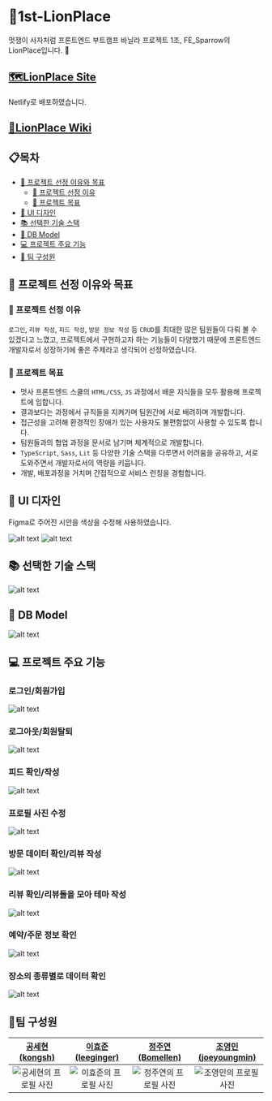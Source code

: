 # 🦁1st-LionPlace

멋쟁이 사자처럼 프론트엔드 부트캠프 바닐라 프로젝트 1조, FE_Sparrow의 LionPlace입니다. 🦁

## [🗺️LionPlace Site](https://superb-zuccutto-1a45bc.netlify.app/)

Netlify로 배포하였습니다.

## [📜LionPlace Wiki](https://github.com/FRONTENDBOOTCAMP-12th/1st-LionPlace/wiki)

## 📋목차

- [🚀 프로젝트 선정 이유와 목표](#🚀-프로젝트-선정-이유와-목표)
  - [💭 프로젝트 선정 이유](#💭-프로젝트-선정-이유)
  - [🎯 프로젝트 목표](#🎯-프로젝트-목표)
- [🎨 UI 디자인](#🎨-UI-디자인)
- [📚 선택한 기술 스택](#📚-선택한-기술-스택)
- [💾 DB Model](#💾-DB-Model)
- [💻 프로젝트 주요 기능](#💻-프로젝트-주요-기능)
- [🤝 팀 구성원](#🤝-팀-구성원)

## 🚀 프로젝트 선정 이유와 목표

### 💭 프로젝트 선정 이유

`로그인`, `리뷰 작성`, `피드 작성`, `방문 정보 작성` 등 `CRUD`를 최대한 많은 팀원들이 다뤄 볼 수 있겠다고 느꼈고, 프로젝트에서 구현하고자 하는 기능들이 다양했기 때문에 프론트엔드 개발자로서 성장하기에 좋은 주제라고 생각되어 선정하였습니다.

### 🎯 프로젝트 목표

- 멋사 프론트엔드 스쿨의 `HTML/CSS`, `JS` 과정에서 배운 지식들을 모두 활용해 프로젝트에 임합니다.
- 결과보다는 과정에서 규칙들을 지켜가며 팀원간에 서로 배려하며 개발합니다.
- 접근성을 고려해 환경적인 장애가 있는 사용자도 불편함없이 사용할 수 있도록 합니다.
- 팀원들과의 협업 과정을 문서로 남기며 체계적으로 개발합니다.
- `TypeScript`, `Sass`, `Lit` 등 다양한 기술 스택을 다루면서 어려움을 공유하고, 서로 도와주면서 개발자로서의 역량을 키웁니다.
- 개발, 배포과정을 거치며 간접적으로 서비스 런칭을 경험합니다.

## 🎨 UI 디자인

Figma로 주어진 시안을 색상을 수정해 사용하였습니다.

![alt text](/readme-assets/design-1.png)
![alt text](/readme-assets/design-2.png)

## 📚 선택한 기술 스택

![alt text](/readme-assets/tech.png)

## 💾 DB Model

![alt text](/readme-assets/db.png)

## 💻 프로젝트 주요 기능

### 로그인/회원가입

![alt text](/readme-assets/login.png)

### 로그아웃/회원탈퇴

![alt text](/readme-assets/logout.gif)

### 피드 확인/작성

![alt text](/readme-assets/feed.png)

### 프로필 사진 수정

![alt text](/readme-assets/profile-img.gif)

### 방문 데이터 확인/리뷰 작성

![alt text](/readme-assets/visit.png)

### 리뷰 확인/리뷰들을 모아 테마 작성

![alt text](/readme-assets/review.png)

### 예약/주문 정보 확인

![alt text](/readme-assets/reservation.png)

### 장소의 종류별로 데이터 확인

![alt text](/readme-assets/reservation.gif)

## 🤝팀 구성원

|                  [공세현(kongsh)](https://github.com/kongsh)                  |               [이효준(leeginger)](https://github.com/leeginger)                |                [정주연(Bomellen)](https://github.com/Bomellen)                |             [조영민(joeyoungmin)](https://github.com/joeyoungmin/)             |
| :---------------------------------------------------------------------------: | :----------------------------------------------------------------------------: | :---------------------------------------------------------------------------: | :----------------------------------------------------------------------------: |
| ![공세현의 프로필 사진](https://avatars.githubusercontent.com/u/33220434?v=4) | ![이효준의 프로필 사진](https://avatars.githubusercontent.com/u/129651702?v=4) | ![정주연의 프로필 사진](https://avatars.githubusercontent.com/u/87236099?v=4) | ![조영민의 프로필 사진](https://avatars.githubusercontent.com/u/100889933?v=4) |
